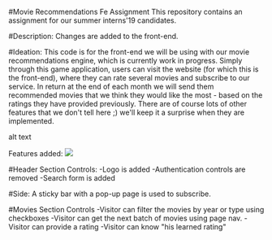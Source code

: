 #Movie Recommendations Fe Assignment
This repository contains an assignment for our summer interns'19 candidates.

#Description:
Changes are added to the front-end.

#Ideation:
This code is for the front-end we will be using with our movie recommendations engine, which is currently work in progress. Simply through this game application, users can visit the website (for which this is the front-end), where they can rate several movies and subscribe to our service. In return at the end of each month we will send them recommended movies that we think they would like the most - based on the ratings they have provided previously. There are of course lots of other features that we don't tell here ;) we'll keep it a surprise when they are implemented.

alt text

Features added:
![](images/newFrontEnd)

#Header Section Controls:
-Logo is added
-Authentication controls are removed
-Search form is added

 #Side:
 A sticky bar with a pop-up page is used to subscribe. 

#Movies Section Controls
-Visitor can filter the movies by year or type using checkboxes
-Visitor can get the next batch of movies using page nav.
-Visitor can provide a rating
-Visitor can know "his learned rating"

